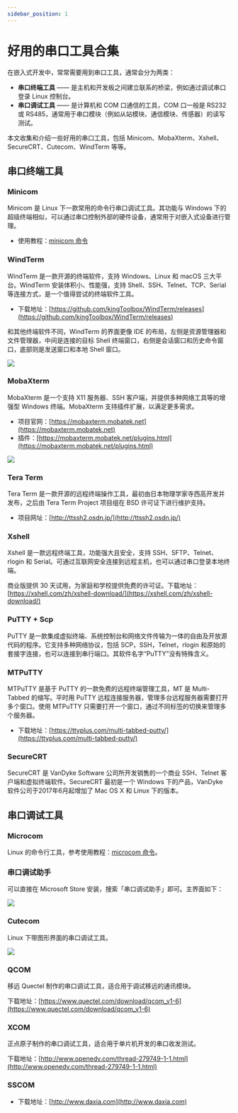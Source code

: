 ```yaml
---
sidebar_position: 1
---
```


# 好用的串口工具合集



在嵌入式开发中，常常需要用到串口工具，通常会分为两类：

- **串口终端工具** —— 是主机和开发板之间建立联系的桥梁，例如通过调试串口登录 Linux 控制台。
- **串口调试工具** —— 是计算机和 COM 口通信的工具，COM 口一般是 RS232 或 RS485，通常用于串口模块（例如从站模块、通信模块、传感器）的读写测试。

本文收集和介绍一些好用的串口工具，包括 Minicom、MobaXterm、Xshell、SecureCRT、Cutecom、WindTerm 等等。



## 串口终端工具

### Minicom

Minicom 是 Linux 下一款常用的命令行串口调试工具。其功能与 Windows 下的超级终端相似，可以通过串口控制外部的硬件设备，通常用于对嵌入式设备进行管理。

- 使用教程：[minicom 命令](/linux-command/minicom)



### WindTerm

WindTerm 是一款开源的终端软件，支持 Windows、Linux 和 macOS 三大平台。WindTerm 安装体积小、性能强，支持 Shell、SSH、Telnet、TCP、Serial 等连接方式，是一个值得尝试的终端软件工具。

- 下载地址：[https://github.com/kingToolbox/WindTerm/releases](https://github.com/kingToolbox/WindTerm/releases)

和其他终端软件不同，WindTerm 的界面更像 IDE 的布局，左侧是资源管理器和文件管理器，中间是连接的目标 Shell 终端窗口，右侧是会话窗口和历史命令窗口，底部则是发送窗口和本地 Shell 窗口。

![](https://static.getiot.tech/WindTerm.png#center)



### MobaXterm

MobaXterm 是一个支持 X11 服务器、SSH 客户端，并提供多种网络工具等的增强型 Windows 终端。MobaXterm 支持插件扩展，以满足更多需求。

- 项目官网：[https://mobaxterm.mobatek.net](https://mobaxterm.mobatek.net)
- 插件：[https://mobaxterm.mobatek.net/plugins.html](https://mobaxterm.mobatek.net/plugins.html)

![](./images/mobxterm-screenshot-20210916.png)



### Tera Term

Tera Term 是一款开源的远程终端操作工具，最初由日本物理学家寺西高开发并发布，之后由 Tera Term Project 项目组在 BSD 许可证下进行维护支持。

- 项目网址：[http://ttssh2.osdn.jp/](http://ttssh2.osdn.jp/)



### Xshell

Xshell 是一款远程终端工具，功能强大且安全，支持 SSH、SFTP、Telnet、rlogin 和 Serial。可通过互联网安全连接到远程主机，也可以通过串口登录本地终端。

商业版提供 30 天试用，为家庭和学校提供免费的许可证。下载地址：[https://xshell.com/zh/xshell-download/](https://xshell.com/zh/xshell-download/)



### PuTTY + Scp

PuTTY 是一款集成虚拟终端、系统控制台和网络文件传输为一体的自由及开放源代码的程序。它支持多种网络协议，包括 SCP，SSH，Telnet，rlogin 和原始的套接字连接，也可以连接到串行端口。其软件名字“PuTTY”没有特殊含义。



### MTPuTTY

MTPuTTY 是基于 PuTTY 的一款免费的远程终端管理工具，MT 是 Multi-Tabbed 的缩写。平时用 PuTTY 远程连接服务器，管理多台远程服务器需要打开多个窗口。使用 MTPuTTY 只需要打开一个窗口，通过不同标签的切换来管理多个服务器。

- 下载地址：[https://ttyplus.com/multi-tabbed-putty/](https://ttyplus.com/multi-tabbed-putty/)



### SecureCRT

SecureCRT 是 VanDyke Software 公司所开发销售的一个商业 SSH、Telnet 客户端和虚拟终端软件。SecureCRT 最初是一个 Windows 下的产品，VanDyke 软件公司于2017年6月起增加了 Mac OS X 和 Linux 下的版本。



## 串口调试工具

### Microcom

Linux 的命令行工具，参考使用教程：[microcom 命令](/linux-command/microcom)。



### 串口调试助手

可以直接在 Microsoft Store 安装，搜索「串口调试助手」即可。主界面如下：

![](https://static.getiot.tech/windows-serial-debug-assistant.png#center)



### Cutecom

Linux 下带图形界面的串口调试工具。

![](https://static.getiot.tech/Cutecom-v5.png#center)



### QCOM

移远 Quectel 制作的串口调试工具，适合用于调试移远的通讯模块。

下载地址：[https://www.quectel.com/download/qcom_v1-6](https://www.quectel.com/download/qcom_v1-6)



### XCOM

正点原子制作的串口调试工具，适合用于单片机开发的串口收发测试。

下载地址：[http://www.openedv.com/thread-279749-1-1.html](http://www.openedv.com/thread-279749-1-1.html)



### SSCOM

- 下载地址：[http://www.daxia.com](http://www.daxia.com)
